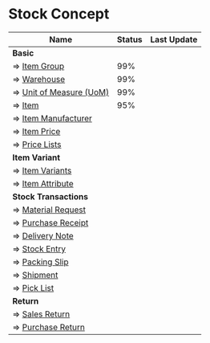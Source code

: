# Stock Concept

| Name                                                          | Status | Last Update |
| ------------------------------------------------------------- | ------ | ----------- |
| **Basic**                                                     |        |             |
| => [Item Group](basic/item-group.md)                          | 99%    |             |
| => [Warehouse](basic/warehouse.md)                            | 99%    |             |
| => [Unit of Measure (UoM)](basic/unit-of-measure.md)          | 99%    |             |
| => [Item](basic/item.md)                                      | 95%    |             |
| => [Item Manufacturer](basic/item-manufacturer.md)            |        |             |
| => [Item Price](basic/item-price.md)                          |        |             |
| => [Price Lists](basic/price-lists.md)                        |        |             |
| **Item Variant**                                              |        |             |
| => [Item Variants](item-variants/item-variants.md)            |        |             |
| => [Item Attribute](item-variants/item-attribute.md)          |        |             |
| **Stock Transactions**                                        |        |             |
| => [Material Request](stock-transactions/material-request.md) |        |             |
| => [Purchase Receipt](stock-transactions/purchase-receipt.md) |        |             |
| => [Delivery Note](stock-transactions/delivery-note.md)       |        |             |
| => [Stock Entry](stock-transactions/stock-entry.md)           |        |             |
| => [Packing Slip](stock-transactions/packing-slip.md)         |        |             |
| => [Shipment](stock-transactions/shipment.md)                 |        |             |
| => [Pick List](stock-transactions/pick-list.md)               |        |             |
| **Return**                                                    |        |             |
| => [Sales Return](return/sales-return.md)                     |        |             |
| => [Purchase Return](return/purchase-return.md)               |        |             |

